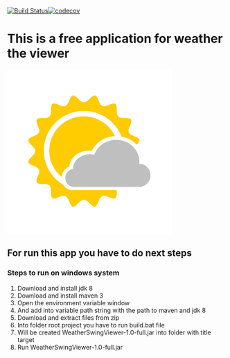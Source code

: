 [![Build Status](https://travis-ci.org/WeR58/WeatherSwingViewer.svg?branch=master)](https://travis-ci.org/WeR58/WeatherSwingViewer)[![codecov](https://codecov.io/gh/WeR58/WeatherSwingViewer/branch/master/graph/badge.svg)](https://codecov.io/gh/WeR58/WeatherSwingViewer)

# This is a free application for weather the viewer 
![Weather Viewer](/src/main/resources/images/PartlyCloudy.png)

## For run this app you have to do next steps
### Steps to run on windows system
1. Download and install jdk 8
1. Download and install maven 3
1. Open the environment variable window
1. And add into variable path string with the path to maven and jdk 8
1. Download and extract files from zip
1. Into folder root project you have to run build.bat file
1. Will be created WeatherSwingViewer-1.0-full.jar into folder with title target
1. Run WeatherSwingViewer-1.0-full.jar